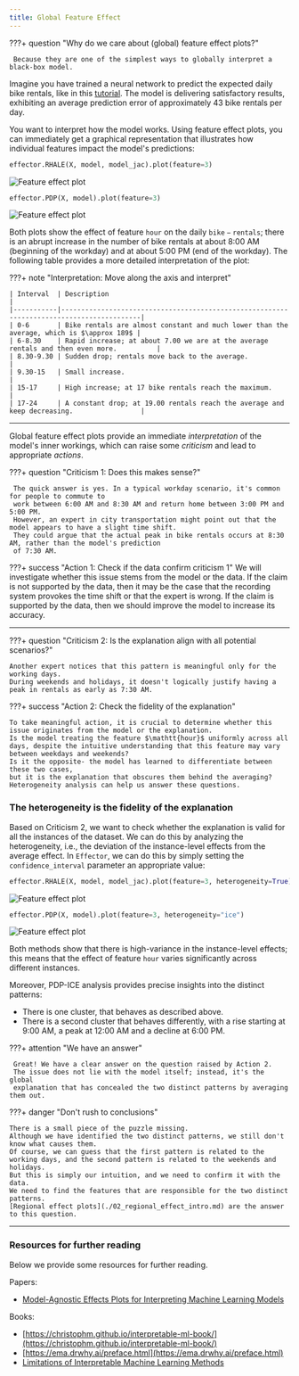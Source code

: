 ```yaml
---
title: Global Feature Effect
---
```


???+ question "Why do we care about (global) feature effect plots?"
     
     Because they are one of the simplest ways to globally interpret a black-box model.

Imagine you have trained a neural network to predict the expected daily bike rentals,
like in this [tutorial](./../real-examples/01_bike_sharing_dataset/).
The model is delivering satisfactory results, 
exhibiting an average prediction error of approximately $43$ bike rentals per day.

You want to interpret how the model works. 
Using feature effect plots, you can immediately get a graphical representation that illustrates 
how individual features impact the model's predictions:

```python
effector.RHALE(X, model, model_jac).plot(feature=3)
```

![Feature effect plot](./../Tutorials/real-examples/01_bike_sharing_dataset_files/01_bike_sharing_dataset_19_1.png)

```python
effector.PDP(X, model).plot(feature=3)
```

![Feature effect plot](./../Tutorials/real-examples/01_bike_sharing_dataset_files/01_bike_sharing_dataset_16_1.png)


Both plots show the effect of feature $\mathtt{hour}$ on the daily $\mathtt{bike-rentals}$;
there is an abrupt increase in the number of bike rentals at about 8:00 AM (beginning of the workday)
and at about 5:00 PM (end of the workday). 
The following table provides a more detailed interpretation of the plot: 

???+ note "Interpretation: Move along the axis and interpret"
     
    | Interval  | Description                                                                              |
    |-----------|------------------------------------------------------------------------------------------|
    | 0-6       | Bike rentals are almost constant and much lower than the average, which is $\approx 189$ |
    | 6-8.30    | Rapid increase; at about 7.00 we are at the average rentals and then even more.          |
    | 8.30-9.30 | Sudden drop; rentals move back to the average.                                           |
    | 9.30-15   | Small increase.                                                                          |
    | 15-17     | High increase; at 17 bike rentals reach the maximum.                                     |
    | 17-24     | A constant drop; at 19.00 rentals reach the average and keep decreasing.                 |

--- 

Global feature effect plots provide an immediate *interpretation* of the model's inner workings,
which can raise some *criticism* and lead to appropriate *actions*.


???+ question "Criticism 1: Does this makes sense?"

     The quick answer is yes. In a typical workday scenario, it's common for people to commute to 
     work between 6:00 AM and 8:30 AM and return home between 3:00 PM and 5:00 PM.
     However, an expert in city transportation might point out that the model appears to have a slight time shift. 
     They could argue that the actual peak in bike rentals occurs at 8:30 AM, rather than the model's prediction 
     of 7:30 AM.

???+ success "Action 1: Check if the data confirm criticism 1"
     We will investigate whether this issue stems from the model or the data.
     If the claim is not supported by the data, then it may be the case that the recording system 
     provokes the time shift or that the expert is wrong.
     If the claim is supported by the data, then we should improve the model to increase its accuracy.

---

???+ question "Criticism 2: Is the explanation align with all potential scenarios?"

    Another expert notices that this pattern is meaningful only for the working days.
    During weekends and holidays, it doesn't logically justify having a peak in rentals as early as 7:30 AM.

???+ success "Action 2: Check the fidelity of the explanation"

    To take meaningful action, it is crucial to determine whether this issue originates from the model or the explanation.
    Is the model treating the feature $\mathtt{hour}$ uniformly across all days, despite the intuitive understanding that this feature may vary between weekdays and weekends?
    Is it the opposite- the model has learned to differentiate between these two cases, 
    but it is the explanation that obscures them behind the averaging? 
    Heterogeneity analysis can help us answer these questions.

### The heterogeneity is the fidelity of the explanation

Based on Criticism 2, we want to check whether the explanation is valid for all the instances of the dataset.
We can do this by analyzing the heterogeneity, i.e., the deviation of the instance-level effects from the average effect. 
In `Effector`, we can do this by simply setting the `confidence_interval` parameter an appropriate value:


```python
effector.RHALE(X, model, model_jac).plot(feature=3, heterogeneity=True)
```

![Feature effect plot](./../Tutorials/real-examples/01_bike_sharing_dataset_files/01_bike_sharing_dataset_20_0.png)

```python
effector.PDP(X, model).plot(feature=3, heterogeneity="ice")
```

![Feature effect plot](./../Tutorials/real-examples/01_bike_sharing_dataset_files/01_bike_sharing_dataset_17_1.png)

Both methods show that there is high-variance in the instance-level effects;
this means that the effect of feature $\mathtt{hour}$ varies significantly across different instances.

Moreover, PDP-ICE analysis provides precise insights into the distinct patterns:

- There is one cluster, that behaves as described above. 
- There is a second cluster that behaves differently, with a rise starting at 9:00 AM, a peak at 12:00 AM and a decline at 6:00 PM.

???+ attention "We have an answer"
     
     Great! We have a clear answer on the question raised by Action 2. 
     The issue does not lie with the model itself; instead, it's the global 
     explanation that has concealed the two distinct patterns by averaging them out.

???+ danger "Don't rush to conclusions"

    There is a small piece of the puzzle missing.
    Although we have identified the two distinct patterns, we still don't know what causes them.
    Of course, we can guess that the first pattern is related to the working days, and the second pattern is related to the weekends and holidays.
    But this is simply our intuition, and we need to confirm it with the data. 
    We need to find the features that are responsible for the two distinct patterns.
    [Regional effect plots](./02_regional_effect_intro.md) are the answer to this question.

---
### Resources for further reading

Below we provide some resources for further reading.

Papers:

- [Model-Agnostic Effects Plots for Interpreting Machine Learning Models](http://www1.beuth-hochschule.de/FB_II/reports/Report-2020-001.pdf) 


Books:

- [https://christophm.github.io/interpretable-ml-book/](https://christophm.github.io/interpretable-ml-book/)
- [https://ema.drwhy.ai/preface.html](https://ema.drwhy.ai/preface.html)
- [Limitations of Interpretable Machine Learning Methods](https://slds-lmu.github.io/iml_methods_limitations/)